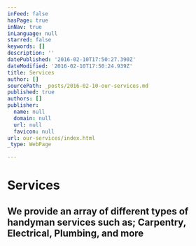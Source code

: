```yaml
---
inFeed: false
hasPage: true
inNav: true
inLanguage: null
starred: false
keywords: []
description: ''
datePublished: '2016-02-10T17:50:27.390Z'
dateModified: '2016-02-10T17:50:24.939Z'
title: Services
author: []
sourcePath: _posts/2016-02-10-our-services.md
published: true
authors: []
publisher:
  name: null
  domain: null
  url: null
  favicon: null
url: our-services/index.html
_type: WebPage

---
```

# Services

## We provide an array of  different types of handyman services such as; Carpentry, Electrical, Plumbing, and more